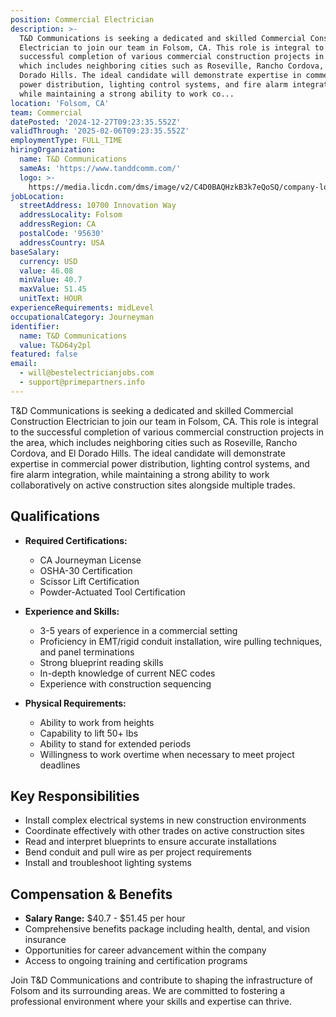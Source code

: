 ```yaml
---
position: Commercial Electrician
description: >-
  T&D Communications is seeking a dedicated and skilled Commercial Construction
  Electrician to join our team in Folsom, CA. This role is integral to the
  successful completion of various commercial construction projects in the area,
  which includes neighboring cities such as Roseville, Rancho Cordova, and El
  Dorado Hills. The ideal candidate will demonstrate expertise in commercial
  power distribution, lighting control systems, and fire alarm integration,
  while maintaining a strong ability to work co...
location: 'Folsom, CA'
team: Commercial
datePosted: '2024-12-27T09:23:35.552Z'
validThrough: '2025-02-06T09:23:35.552Z'
employmentType: FULL_TIME
hiringOrganization:
  name: T&D Communications
  sameAs: 'https://www.tanddcomm.com/'
  logo: >-
    https://media.licdn.com/dms/image/v2/C4D0BAQHzkB3k7eQoSQ/company-logo_200_200/company-logo_200_200/0/1631320385872?e=2147483647&v=beta&t=nuFy5lrwqoCuQ6_2P8hO_EwhwJlnndzcbM7ZPSfdKlM
jobLocation:
  streetAddress: 10700 Innovation Way
  addressLocality: Folsom
  addressRegion: CA
  postalCode: '95630'
  addressCountry: USA
baseSalary:
  currency: USD
  value: 46.08
  minValue: 40.7
  maxValue: 51.45
  unitText: HOUR
experienceRequirements: midLevel
occupationalCategory: Journeyman
identifier:
  name: T&D Communications
  value: T&D64y2pl
featured: false
email:
  - will@bestelectricianjobs.com
  - support@primepartners.info
---
```




T&D Communications is seeking a dedicated and skilled Commercial Construction Electrician to join our team in Folsom, CA. This role is integral to the successful completion of various commercial construction projects in the area, which includes neighboring cities such as Roseville, Rancho Cordova, and El Dorado Hills. The ideal candidate will demonstrate expertise in commercial power distribution, lighting control systems, and fire alarm integration, while maintaining a strong ability to work collaboratively on active construction sites alongside multiple trades.

## Qualifications

- **Required Certifications:**
  - CA Journeyman License
  - OSHA-30 Certification
  - Scissor Lift Certification
  - Powder-Actuated Tool Certification

- **Experience and Skills:**
  - 3-5 years of experience in a commercial setting
  - Proficiency in EMT/rigid conduit installation, wire pulling techniques, and panel terminations
  - Strong blueprint reading skills
  - In-depth knowledge of current NEC codes
  - Experience with construction sequencing

- **Physical Requirements:**
  - Ability to work from heights
  - Capability to lift 50+ lbs
  - Ability to stand for extended periods
  - Willingness to work overtime when necessary to meet project deadlines

## Key Responsibilities

- Install complex electrical systems in new construction environments
- Coordinate effectively with other trades on active construction sites
- Read and interpret blueprints to ensure accurate installations
- Bend conduit and pull wire as per project requirements
- Install and troubleshoot lighting systems

## Compensation & Benefits

- **Salary Range:** $40.7 - $51.45 per hour
- Comprehensive benefits package including health, dental, and vision insurance
- Opportunities for career advancement within the company
- Access to ongoing training and certification programs

Join T&D Communications and contribute to shaping the infrastructure of Folsom and its surrounding areas. We are committed to fostering a professional environment where your skills and expertise can thrive.